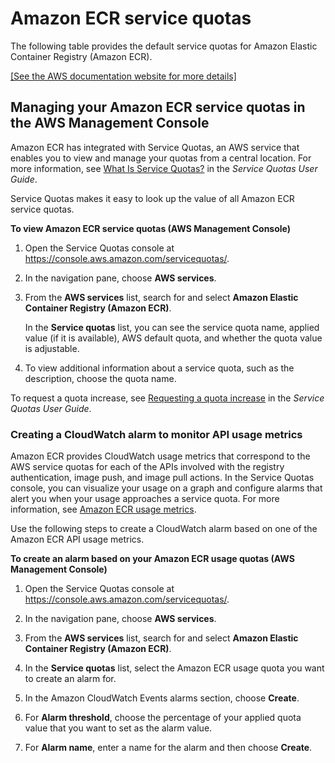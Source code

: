 # Amazon ECR service quotas<a name="service-quotas"></a>

The following table provides the default service quotas for Amazon Elastic Container Registry \(Amazon ECR\)\.

[\[See the AWS documentation website for more details\]](http://docs.aws.amazon.com/AmazonECR/latest/userguide/service-quotas.html)

## Managing your Amazon ECR service quotas in the AWS Management Console<a name="service-quotas-console"></a>

Amazon ECR has integrated with Service Quotas, an AWS service that enables you to view and manage your quotas from a central location\. For more information, see [What Is Service Quotas?](https://docs.aws.amazon.com/servicequotas/latest/userguide/intro.html) in the *Service Quotas User Guide*\.

Service Quotas makes it easy to look up the value of all Amazon ECR service quotas\.

**To view Amazon ECR service quotas \(AWS Management Console\)**

1. Open the Service Quotas console at [https://console\.aws\.amazon\.com/servicequotas/](https://console.aws.amazon.com/servicequotas/)\.

1. In the navigation pane, choose **AWS services**\.

1. From the **AWS services** list, search for and select **Amazon Elastic Container Registry \(Amazon ECR\)**\.

   In the **Service quotas** list, you can see the service quota name, applied value \(if it is available\), AWS default quota, and whether the quota value is adjustable\.

1. To view additional information about a service quota, such as the description, choose the quota name\.

To request a quota increase, see [Requesting a quota increase](https://docs.aws.amazon.com/servicequotas/latest/userguide/request-increase.html) in the *Service Quotas User Guide*\.

### Creating a CloudWatch alarm to monitor API usage metrics<a name="service-quota-alarm"></a>

Amazon ECR provides CloudWatch usage metrics that correspond to the AWS service quotas for each of the APIs involved with the registry authentication, image push, and image pull actions\. In the Service Quotas console, you can visualize your usage on a graph and configure alarms that alert you when your usage approaches a service quota\. For more information, see [Amazon ECR usage metrics](monitoring-usage.md)\.

Use the following steps to create a CloudWatch alarm based on one of the Amazon ECR API usage metrics\.

**To create an alarm based on your Amazon ECR usage quotas \(AWS Management Console\)**

1. Open the Service Quotas console at [https://console\.aws\.amazon\.com/servicequotas/](https://console.aws.amazon.com/servicequotas/)\.

1. In the navigation pane, choose **AWS services**\.

1. From the **AWS services** list, search for and select **Amazon Elastic Container Registry \(Amazon ECR\)**\.

1. In the **Service quotas** list, select the Amazon ECR usage quota you want to create an alarm for\.

1. In the Amazon CloudWatch Events alarms section, choose **Create**\.

1. For **Alarm threshold**, choose the percentage of your applied quota value that you want to set as the alarm value\.

1. For **Alarm name**, enter a name for the alarm and then choose **Create**\.